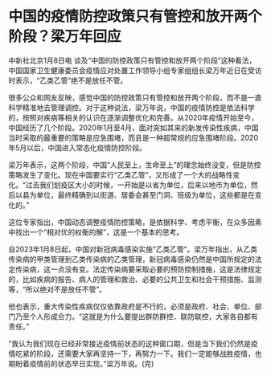 # 中国的疫情防控政策只有管控和放开两个阶段？梁万年回应

中新社北京1月8日电
谈及“中国的防控政策只有管控和放开两个阶段”这种看法，中国国家卫生健康委员会疫情应对处置工作领导小组专家组组长梁万年近日在受访时表示，“乙类乙管”绝不是放任不管。

很多公众和网友反映，感觉中国的防控政策只有管控和放开两个阶段，而不是一直科学精准地去管理调控。对于这种说法，梁万年说，中国的疫情防控是依法科学的，按照对疾病等相关的认识在逐渐调整优化和完善。从2020年疫情开始至今，中国经历了几个阶段。2020年1月至4月，面对突如其来的新发传染性疾病，中国当时采取的最重要的策略是应急围堵，而且是一种超常规的应急围堵阶段。2020年5月以后，中国进入常态化疫情防控阶段。

梁万年表示，这两个阶段，中国“人民至上，生命至上”的理念始终没变，但是防控策略发生了变化。现在中国要实行“乙类乙管”，又形成了一个大的战略性变化。“过去我们划疫区大小的时候，一开始是以省为单位，后来以地市为单位，然后以县为单位，最终精确到以街道、居委会甚至门洞、班级为单位，这些都是在变化的。”

这位专家指出，中国动态调整疫情防控策略，是依据科学、考虑平衡，在众多因素中找出一个“相对优的权衡的解”，这是一个基本的思考。

自2023年1月8日起，中国对新冠病毒感染实施“乙类乙管”。梁万年指出，从乙类传染病的甲类管理到乙类传染病的乙类管理，新冠病毒感染仍然是中国所规定的法定传染病，这一点没有变。法定传染病要采取必要的预防控制措施，这是法律规定的，比如疾病的报告、病人的管理和救治、必要的公共卫生和社会干预措施、监测等，“所以绝对不是放任不管”。

他也表示，重大传染性疾病仅仅依靠政府是不行的，必须是政府、社会、单位、部门乃至个人形成合力。“这就是为什么要提出群防群控、联防联控，大家各自都有责任。”

“我认为我们现在已经非常接近疫情前状态的这种窗口期，但是当下我们仍然是疫情吃紧的阶段，还需要大家再坚持一下，再努力一下。我们一定能够战胜疫情，也期盼着疫情前的状态早日实现。”梁万年说。(完)


